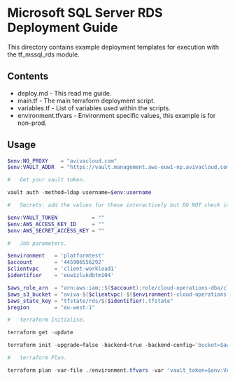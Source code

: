 Microsoft SQL Server RDS Deployment Guide
=========================================

This directory contains example deployment templates for execution with the tf_mssql_rds module.

Contents
--------

* deploy.md - This read me guide.
* main.tf - The main terraform deployment script.
* variables.tf - List of variables used within the scripts.
* environment.tfvars - Environment specific  values, this example is for non-prod.

Usage
-----

```powershell
$env:NO_PROXY    = "avivacloud.com"
$env:VAULT_ADDR  = "https://vault.management.aws-euw1-np.avivacloud.com"

#   Get your vault token.

vault auth -method=ldap username=$env:username

#   Secrets: add the values for these interactively but DO NOT check into Source Control.

$env:VAULT_TOKEN           = ""
$env:AWS_ACCESS_KEY_ID     = ""
$env:AWS_SECRET_ACCESS_KEY = ""

#   Job parameters.

$environment   = 'platformtest'
$account       = '445906556292'
$clientvpc     = 'client-workload1'
$identifier    = 'euw1zlukdbtm104'

$aws_role_arn  = "arn:aws:iam::$($account):role/cloud-operations-dba/cloud-operations-dba-deployer"
$aws_s3_bucket = "aviva-$($clientvpc)-$($environment)-cloud-operations-dba"
$aws_state_key = "tfstate/rds/$($identifier).tfstate"
$region        = "eu-west-1"

#   terraform Initialise.

terraform get -update

terraform init -upgrade=false -backend=true -backend-config='bucket=$aws_s3_bucket' -backend-config='key=$aws_state_key' -backend-config='role_arn=$aws_role_arn' -backend-config='region=$region'

#   terraform Plan.

terraform plan -var-file ./environment.tfvars -var 'vault_token=$env:VAULT_TOKEN'
```
